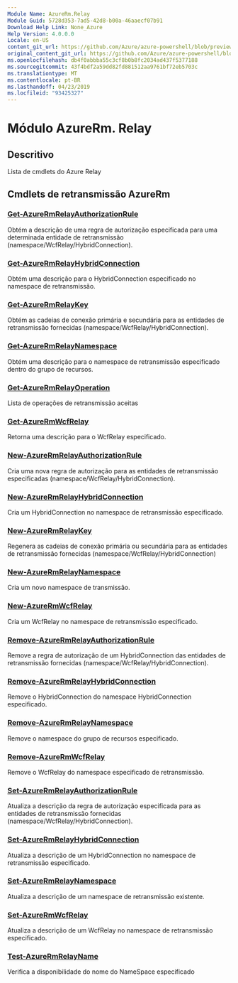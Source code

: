 ```yaml
---
Module Name: AzureRm.Relay
Module Guid: 5728d353-7ad5-42d8-b00a-46aaecf07b91
Download Help Link: None_Azure
Help Version: 4.0.0.0
Locale: en-US
content_git_url: https://github.com/Azure/azure-powershell/blob/preview/src/ResourceManager/Relay/Commands.Relay/help/AzureRM.Relay.md
original_content_git_url: https://github.com/Azure/azure-powershell/blob/preview/src/ResourceManager/Relay/Commands.Relay/help/AzureRM.Relay.md
ms.openlocfilehash: db4f0abbba55c3cf8b0b8fc2034ad437f5377188
ms.sourcegitcommit: 43f4bdf2a59dd82fd881512aa9761bf72eb5703c
ms.translationtype: MT
ms.contentlocale: pt-BR
ms.lasthandoff: 04/23/2019
ms.locfileid: "93425327"
---
```

# Módulo AzureRm. Relay
## Descritivo
Lista de cmdlets do Azure Relay

## Cmdlets de retransmissão AzureRm
### [Get-AzureRmRelayAuthorizationRule](Get-AzureRmRelayAuthorizationRule.md)
Obtém a descrição de uma regra de autorização especificada para uma determinada entidade de retransmissão (namespace/WcfRelay/HybridConnection).

### [Get-AzureRmRelayHybridConnection](Get-AzureRmRelayHybridConnection.md)
Obtém uma descrição para o HybridConnection especificado no namespace de retransmissão.

### [Get-AzureRmRelayKey](Get-AzureRmRelayKey.md)
Obtém as cadeias de conexão primária e secundária para as entidades de retransmissão fornecidas (namespace/WcfRelay/HybridConnection).

### [Get-AzureRmRelayNamespace](Get-AzureRmRelayNamespace.md)
Obtém uma descrição para o namespace de retransmissão especificado dentro do grupo de recursos.

### [Get-AzureRmRelayOperation](Get-AzureRmRelayOperation.md)
Lista de operações de retransmissão aceitas

### [Get-AzureRmWcfRelay](Get-AzureRmWcfRelay.md)
Retorna uma descrição para o WcfRelay especificado.

### [New-AzureRmRelayAuthorizationRule](New-AzureRmRelayAuthorizationRule.md)
Cria uma nova regra de autorização para as entidades de retransmissão especificadas (namespace/WcfRelay/HybridConnection).

### [New-AzureRmRelayHybridConnection](New-AzureRmRelayHybridConnection.md)
Cria um HybridConnection no namespace de retransmissão especificado.

### [New-AzureRmRelayKey](New-AzureRmRelayKey.md)
Regenera as cadeias de conexão primária ou secundária para as entidades de retransmissão fornecidas (namespace/WcfRelay/HybridConnection)

### [New-AzureRmRelayNamespace](New-AzureRmRelayNamespace.md)
Cria um novo namespace de transmissão.

### [New-AzureRmWcfRelay](New-AzureRmWcfRelay.md)
Cria um WcfRelay no namespace de retransmissão especificado.

### [Remove-AzureRmRelayAuthorizationRule](Remove-AzureRmRelayAuthorizationRule.md)
Remove a regra de autorização de um HybridConnection das entidades de retransmissão fornecidas (namespace/WcfRelay/HybridConnection).

### [Remove-AzureRmRelayHybridConnection](Remove-AzureRmRelayHybridConnection.md)
Remove o HybridConnection do namespace HybridConnection especificado.

### [Remove-AzureRmRelayNamespace](Remove-AzureRmRelayNamespace.md)
Remove o namespace do grupo de recursos especificado. 

### [Remove-AzureRmWcfRelay](Remove-AzureRmWcfRelay.md)
Remove o WcfRelay do namespace especificado de retransmissão.

### [Set-AzureRmRelayAuthorizationRule](Set-AzureRmRelayAuthorizationRule.md)
Atualiza a descrição da regra de autorização especificada para as entidades de retransmissão fornecidas (namespace/WcfRelay/HybridConnection).

### [Set-AzureRmRelayHybridConnection](Set-AzureRmRelayHybridConnection.md)
Atualiza a descrição de um HybridConnection no namespace de retransmissão especificado.

### [Set-AzureRmRelayNamespace](Set-AzureRmRelayNamespace.md)
Atualiza a descrição de um namespace de retransmissão existente.

### [Set-AzureRmWcfRelay](Set-AzureRmWcfRelay.md)
Atualiza a descrição de um WcfRelay no namespace de retransmissão especificado.

### [Test-AzureRmRelayName](Test-AzureRmRelayName.md)
Verifica a disponibilidade do nome do NameSpace especificado

